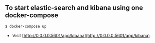 ## To start elastic-search and kibana using one docker-compose

```bash
$ docker-compose up

```

- Visit [http://0.0.0.0:5601/app/kibana](http://0.0.0.0:5601/app/kibana)